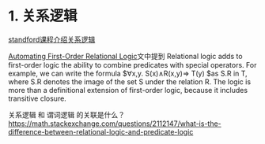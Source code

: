 








# 1. 关系逻辑

[standford课程介绍关系逻辑](http://logic.stanford.edu/intrologic/chapters/chapter_06.html#:~:text=In%20Relational%20Logic%2C%20the%20precedence,both%20quantifiers%20and%20logical%20operators)






[Automating First-Order Relational Logic](https://groups.csail.mit.edu/sdg/pubs/2000/alcoa-algorithm.pdf)文中提到 Relational  logic  adds  to  first-order  logic  the  ability  to  combine  predicates  with  special  operators.  For  example,  we  can  write  the  formula $∀x,y. S(x)∧R(x,y)⇒ T(y) $as S.R in T, where S.R denotes the image  of  the  set  S  under  the  relation  R.  The  logic  is  more  than  a  definitional  extension  of  first-order  logic,  because  it  includes  transitive closure. 



关系逻辑 和 谓词逻辑 的关联是什么？
https://math.stackexchange.com/questions/2112147/what-is-the-difference-between-relational-logic-and-predicate-logic


































